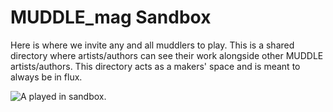 # MUDDLE_mag Sandbox  
Here is where we invite any and all muddlers to play. This is a shared directory where artists/authors can see their work alongside other MUDDLE artists/authors. This directory acts as a makers' space and is meant to always be in flux.  

![A played in sandbox.](https://github.com/taylorcate/MUDDLE/blob/master/PromotionalMaterials/OutYard/Sandbox/GrassySandbox_11-5.png)


